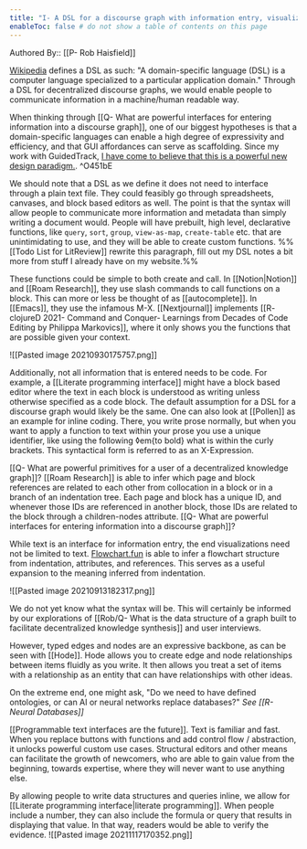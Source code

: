 ```yaml
---
title: "I- A DSL for a discourse graph with information entry, visualization, and retrieval"
enableToc: false # do not show a table of contents on this page
---
```

Authored By:: [[P- Rob Haisfield]]

[Wikipedia](https://en.wikipedia.org/wiki/Domain-specific_language) defines a DSL as such: "A domain-specific language (DSL) is a computer language specialized to a particular application domain." Through a DSL for decentralized discourse graphs, we would enable people to communicate information in a machine/human readable way.

When thinking through [[Q- What are powerful interfaces for entering information into a discourse graph]], one of our biggest hypotheses is that a domain-specific languages can enable a high degree of expressivity and efficiency, and that GUI affordances can serve as scaffolding. Since my work with GuidedTrack, [I have come to believe that this is a powerful new design paradigm.](https://robhaisfield.com/notes/domain-specific-languages-as-end-user-software). ^O451bE

We should note that a DSL as we define it does not need to interface through a plain text file. They could feasibly go through spreadsheets, canvases, and block based editors as well. The point is that the syntax will allow people to communicate more information and metadata than simply writing a document would. People will have prebuilt, high level, declarative functions, like `query`, `sort`, `group`, `view-as-map`, `create-table` etc. that are unintimidating to use, and they will be able to create custom functions. %%[[Todo List for LitReview]] rewrite this paragraph, fill out my DSL notes a bit more from stuff I already have on my website.%%

These functions could be simple to both create and call. In [[Notion|Notion]] and [[Roam Research]], they use slash commands to call functions on a block. This can more or less be thought of as [[autocomplete]]. In [[Emacs]], they use the infamous M-X. [[Nextjournal]] implements [[R- clojureD 2021- Command and Conquer- Learnings from Decades of Code Editing by Philippa Markovics]], where it only shows you the functions that are possible given your context. 

![[Pasted image 20210930175757.png]]

Additionally, not all information that is entered needs to be code. For example, a [[Literate programming interface]] might have a block based editor where the text in each block is understood as writing unless otherwise specified as a code block. The default assumption for a DSL for a discourse graph would likely be the same. One can also look at [[Pollen]] as an example for inline coding. There, you write prose normally, but when you want to apply a function to text within your prose you use a unique identifier, like using the following ◊em{to bold} what is within the curly brackets. This syntactical form is referred to as an X-Expression.

[[Q- What are powerful primitives for a user of a decentralized knowledge graph]]? [[Roam Research]] is able to infer which page and block references are related to each other from collocation in a block or in a branch of an indentation tree. Each page and block has a unique ID, and whenever those IDs are referenced in another block, those IDs are related to the block through a children-nodes attribute. [[Q- What are powerful interfaces for entering information into a discourse graph]]?

While text is an interface for information entry, the end visualizations need not be limited to text. [Flowchart.fun](https://flowchart.fun/) is able to infer a flowchart structure from indentation, attributes, and references. This serves as a useful expansion to the meaning inferred from indentation.

![[Pasted image 20210913182317.png]]

We do not yet know what the syntax will be. This will certainly be informed by our explorations of [[Rob/Q- What is the data structure of a graph built to facilitate decentralized knowledge synthesis]] and user interviews.

However, typed edges and nodes are an expressive backbone, as can be seen with [[Hode]]. Hode allows you to create edge and node relationships between items fluidly as you write. It then allows you treat a set of items with a relationship as an entity that can have relationships with other ideas.

On the extreme end, one might ask, "Do we need to have defined ontologies, or can AI or neural networks replace databases?" *See [[R- Neural Databases]]*

[[Programmable text interfaces are the future]]. Text is familiar and fast. When you replace buttons with functions and add control flow / abstraction, it unlocks powerful custom use cases. Structural editors and other means can facilitate the growth of newcomers, who are able to gain value from the beginning, towards expertise, where they will never want to use anything else.

By allowing people to write data structures and queries inline, we allow for [[Literate programming interface|literate programming]]. When people include a number, they can also include the formula or query that results in displaying that value. In that way, readers would be able to verify the evidence. 
![[Pasted image 20211117170352.png]]
